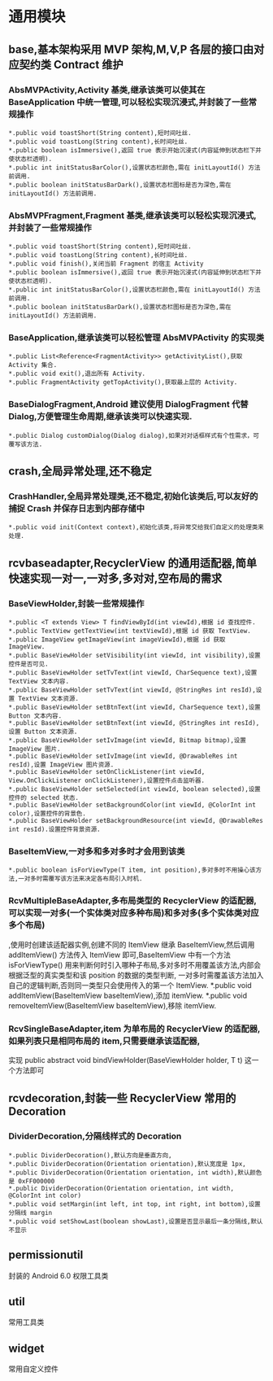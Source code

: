 # 通用模块

## base,基本架构采用 MVP 架构,M,V,P 各层的接口由对应契约类 Contract 维护
### AbsMVPActivity,Activity 基类,继承该类可以使其在 BaseApplication 中统一管理,可以轻松实现沉浸式,并封装了一些常规操作
    *.public void toastShort(String content),短时间吐丝.
    *.public void toastLong(String content),长时间吐丝.
    *.public boolean isImmersive(),返回 true 表示开始沉浸式(内容延伸到状态栏下并使状态栏透明).
    *.public int initStatusBarColor(),设置状态栏颜色,需在 initLayoutId() 方法前调用.
    *.public boolean initStatusBarDark(),设置状态栏图标是否为深色,需在 initLayoutId() 方法前调用.
### AbsMVPFragment,Fragment 基类,继承该类可以轻松实现沉浸式,并封装了一些常规操作
    *.public void toastShort(String content),短时间吐丝.
    *.public void toastLong(String content),长时间吐丝.
    *.public void finish(),关闭当前 Fragment 的宿主 Activity
    *.public boolean isImmersive(),返回 true 表示开始沉浸式(内容延伸到状态栏下并使状态栏透明).
    *.public int initStatusBarColor(),设置状态栏颜色,需在 initLayoutId() 方法前调用.
    *.public boolean initStatusBarDark(),设置状态栏图标是否为深色,需在 initLayoutId() 方法前调用.
### BaseApplication,继承该类可以轻松管理 AbsMVPActivity 的实现类
    *.public List<Reference<FragmentActivity>> getActivityList(),获取 Activity 集合.
    *.public void exit(),退出所有 Activity.
    *.public FragmentActivity getTopActivity(),获取最上层的 Activity.
### BaseDialogFragment,Android 建议使用 DialogFragment 代替 Dialog,方便管理生命周期,继承该类可以快速实现.
    *.public Dialog customDialog(Dialog dialog),如果对对话框样式有个性需求，可覆写该方法.

## crash,全局异常处理,还不稳定
### CrashHandler,全局异常处理类,还不稳定,初始化该类后,可以友好的捕捉 Crash 并保存日志到内部存储中
    *.public void init(Context context),初始化该类,将异常交给我们自定义的处理类来处理.

## rcvbaseadapter,RecyclerView 的通用适配器,简单快速实现一对一,一对多,多对对,空布局的需求
### BaseViewHolder,封装一些常规操作
    *.public <T extends View> T findViewById(int viewId),根据 id 查找控件.
    *.public TextView getTextView(int textViewId),根据 id 获取 TextView.
    *.public ImageView getImageView(int imageViewId),根据 id 获取 ImageView.
    *.public BaseViewHolder setVisibility(int viewId, int visibility),设置控件是否可见.
    *.public BaseViewHolder setTvText(int viewId, CharSequence text),设置 TextView 文本内容.
    *.public BaseViewHolder setTvText(int viewId, @StringRes int resId),设置 TextView 文本资源.
    *.public BaseViewHolder setBtnText(int viewId, CharSequence text),设置 Button 文本内容.
    *.public BaseViewHolder setBtnText(int viewId, @StringRes int resId),设置 Button 文本资源.
    *.public BaseViewHolder setIvImage(int viewId, Bitmap bitmap),设置 ImageView 图片.
    *.public BaseViewHolder setIvImage(int viewId, @DrawableRes int resId),设置 ImageView 图片资源.
    *.public BaseViewHolder setOnClickListener(int viewId, View.OnClickListener onClickListener),设置控件点击监听器.
    *.public BaseViewHolder setSelected(int viewId, boolean selected),设置控件的 selected 状态.
    *.public BaseViewHolder setBackgroundColor(int viewId, @ColorInt int color),设置控件的背景色.
    *.public BaseViewHolder setBackgroundResource(int viewId, @DrawableRes int resId).设置控件背景资源.
### BaseItemView,一对多和多对多时才会用到该类
    *.public boolean isForViewType(T item, int position),多对多时不用操心该方法,一对多时需覆写该方法来决定各布局引入时机.
### RcvMultipleBaseAdapter,多布局类型的 RecyclerView 的适配器,可以实现一对多(一个实体类对应多种布局)和多对多(多个实体类对应多个布局)
,使用时创建该适配器实例,创建不同的 ItemView 继承 BaseItemView,然后调用 addItemView() 方法传入 ItemView 即可,BaseItemView 中有一个方法
isForViewType() 用来判断何时引入哪种子布局,多对多时不用覆盖该方法,内部会根据泛型的真实类型和该 position 的数据的类型判断,
一对多时需覆盖该方法加入自己的逻辑判断,否则同一类型只会使用传入的第一个 ItemView.
    *.public void addItemView(BaseItemView baseItemView),添加 itemView.
    *.public void removeItemView(BaseItemView baseItemView),移除 itemView.
### RcvSingleBaseAdapter,item 为单布局的 RecyclerView 的适配器,如果列表只是相同布局的 item,只需要继承该适配器,
实现 public abstract void bindViewHolder(BaseViewHolder holder, T t) 这一个方法即可

## rcvdecoration,封装一些 RecyclerView 常用的 Decoration
### DividerDecoration,分隔线样式的 Decoration
    *.public DividerDecoration(),默认方向是垂直方向,
    *.public DividerDecoration(Orientation orientation),默认宽度是 1px,
    *.public DividerDecoration(Orientation orientation, int width),默认颜色是 0xFF000000
    *.public DividerDecoration(Orientation orientation, int width, @ColorInt int color)
    *.public void setMargin(int left, int top, int right, int bottom),设置分隔线 margin
    *.public void setShowLast(boolean showLast),设置是否显示最后一条分隔线,默认不显示

## permissionutil
封装的 Android 6.0 权限工具类


## util
常用工具类

## widget
常用自定义控件